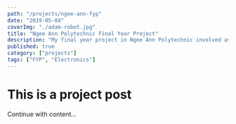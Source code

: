 ```yaml
---
path: "/projects/ngee-ann-fyp"
date: "2019-05-04"
coverImg: "./adam-robot.jpg"
title: "Ngee Ann Polytechnic Final Year Project"
description: "My final year project in Ngee Ann Polytechnic involved assembling a fully autonomous bipedal robot tasked to complete an undisclosed route."
published: true
category: ["projects"]
tags: ["FYP", "Electronics"]
---
```


# This is a project post

Continue with content...
